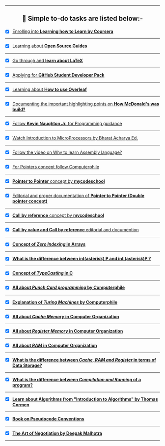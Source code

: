 ---------------------------------------------------------------------------------------------------------------------------------------------------------------
## <p align="center"> 🎯 <b>Simple to-do tasks are listed below:- </b> </p> 


- [X] [Enrolling into **Learning how to Learn by Coursera**](https://www.coursera.org/learn/learning-how-to-learn) 
---------------------------------------------------------------------------------------------------------------------------------------------------------------
- [X] [Learning about **Open Source Guides**](https://opensource.guide/)
---------------------------------------------------------------------------------------------------------------------------------------------------------------
- [X] [Go through and **learn about LaTeX**](https://en.wikipedia.org/wiki/LaTeX)
---------------------------------------------------------------------------------------------------------------------------------------------------------------
- [X] [Applying for **GitHub Student Developer Pack**](https://education.github.com/pack)
---------------------------------------------------------------------------------------------------------------------------------------------------------------
- [X] [Learning about **How to use Overleaf**](https://www.overleaf.com/)
---------------------------------------------------------------------------------------------------------------------------------------------------------------
- [X] [Documenting the important highlighting points on **How McDonald's was build?**](https://www.youtube.com/watch?v=fZhjv058j6o   )
---------------------------------------------------------------------------------------------------------------------------------------------------------------
- [X] [Follow **Kevin Naughton Jr.** for Programming guidance](https://www.youtube.com/c/KevinNaughtonJr/playlists)
---------------------------------------------------------------------------------------------------------------------------------------------------------------
- [X] [Watch Introduction to MicroProcessors by Bharat Acharya Ed.](https://www.youtube.com/watch?v=Xl2nWDcy0To)
---------------------------------------------------------------------------------------------------------------------------------------------------------------
- [X] [Follow the video on Why to learn Assembly language?](https://www.youtube.com/watch?v=iYRl50gtprA)
---------------------------------------------------------------------------------------------------------------------------------------------------------------
- [X] [For Pointers concept follow Computerphile](https://www.youtube.com/watch?v=t5NszbIerYc)
---------------------------------------------------------------------------------------------------------------------------------------------------------------
- [X] [**Pointer to Pointer** concept by **mycodeschool**](https://www.youtube.com/watch?v=d3kd5KbGB48)
---------------------------------------------------------------------------------------------------------------------------------------------------------------
- [X] [Editorial and proper documentation of **Pointer to Pointer (Double pointer concept)**](https://www.javatpoint.com/c-pointer-to-pointer)
---------------------------------------------------------------------------------------------------------------------------------------------------------------
- [X] [**Call by reference** concept by **mycodeschool**](https://www.youtube.com/watch?v=LW8Rfh6TzGg)
---------------------------------------------------------------------------------------------------------------------------------------------------------------
- [X] [**Call by value and Call by reference** editorial and documention](https://www.javatpoint.com/call-by-value-and-call-by-reference-in-c)
---------------------------------------------------------------------------------------------------------------------------------------------------------------
- [X] [**Concept of *Zero Indexing* in Arrays**](https://medium.com/swlh/zero-indexed-arrays-f752a47abf65)
---------------------------------------------------------------------------------------------------------------------------------------------------------------
- [X] [**What is the difference between int(asterisk) P and int (asterisk)P ?**](https://stackoverflow.com/questions/5590150/difference-between-int-p-and-int-p-declaration)
---------------------------------------------------------------------------------------------------------------------------------------------------------------
- [X] [**Concept of *TypeCasting* in C**](https://developerinsider.co/type-casting-c-programming/)
---------------------------------------------------------------------------------------------------------------------------------------------------------------
- [X] [**All about *Punch Card programming* by Computerphile**](https://www.youtube.com/watch?v=KG2M4ttzBnY)
---------------------------------------------------------------------------------------------------------------------------------------------------------------
- [X] [**Explanation of *Turing Machines* by Computerphile**](https://www.youtube.com/watch?v=dNRDvLACg5Q)
---------------------------------------------------------------------------------------------------------------------------------------------------------------
- [X] [**All about *Cache Memory* in Computer Organization**](https://www.geeksforgeeks.org/cache-memory-in-computer-organization/)
---------------------------------------------------------------------------------------------------------------------------------------------------------------
- [X] [**All about *Register Memory* in Computer Organization**](https://www.javatpoint.com/register-memory)
---------------------------------------------------------------------------------------------------------------------------------------------------------------
- [X] [**All about *RAM* in Computer Organization**](https://www.tutorialspoint.com/computer_fundamentals/computer_ram.htm)
---------------------------------------------------------------------------------------------------------------------------------------------------------------
- [X] [**What is the difference between *Cache, RAM and Register* in terms of Data Storage?**](https://www.quora.com/What-is-the-difference-between-cache-RAM-and-register-in-terms-of-data-they-store/answer/Ira-J-Perlow)
---------------------------------------------------------------------------------------------------------------------------------------------------------------
- [X] [**What is the difference between *Compilation and Running* of a program?**](https://www.javatpoint.com/compile-time-vs-runtime#:~:text=Compile%2Dtime%20and%20Runtime%20are,executable%20code%20is%20started%20running.)
---------------------------------------------------------------------------------------------------------------------------------------------------------------
- [X] [**Learn about Algorithms from "Introduction to Algorithms" by Thomas Cormen**](https://web.iiit.ac.in/~pratik.kamble/storage/Algorithms/Cormen_Algorithms_3rd.pdf)
---------------------------------------------------------------------------------------------------------------------------------------------------------------
- [X] [**Book on Pseudocode Conventions**](https://link.springer.com/content/pdf/bbm%3A978-1-4471-5173-9%2F1.pdf)
---------------------------------------------------------------------------------------------------------------------------------------------------------------
- [X] [**The Art of Negotiation by Deepak Malhotra**](https://www.youtube.com/channel/UC_ZYvtEe4MCi0W_1jl_wFOw/videos)
---------------------------------------------------------------------------------------------------------------------------------------------------------------
